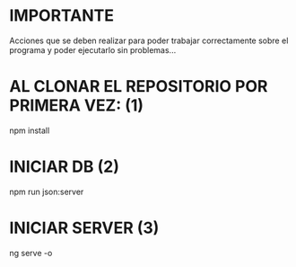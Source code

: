 
# IMPORTANTE #
Acciones que se deben realizar para poder trabajar correctamente sobre el programa y poder ejecutarlo sin problemas...

# AL CLONAR EL REPOSITORIO POR PRIMERA VEZ: (1)
npm install
 
# INICIAR DB (2)
npm run json:server

# INICIAR SERVER (3)
ng serve -o